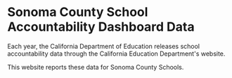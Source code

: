 # Sonoma County School Accountability Dashboard Data

Each year, the California Department of Education releases school accountability data through the California Education Department's website.

This website reports these data for Sonoma County Schools.